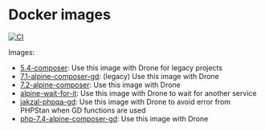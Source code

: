 # Docker images

[![CI](https://github.com/alexislefebvre/docker-images/actions/workflows/push.yaml/badge.svg)](https://github.com/alexislefebvre/docker-images/actions/workflows/push.yaml)

Images:

- [5.4-composer](5.4-composer/): Use this image with Drone for legacy projects
- [7.1-alpine-composer-gd](7.1-alpine-composer-gd): (legacy) Use this image with Drone
- [7.2-alpine-composer](7.2-alpine-composer/): Use this image with Drone
- [alpine-wait-for-it](alpine-wait-for-it/): Use this image with Drone to wait for another service
- [jakzal-phpqa-gd](jakzal-phpqa-gd/): Use this image with Drone to avoid error from PHPStan when GD functions are used
- [php-7.4-alpine-composer-gd](php-7.4-alpine-composer-gd): Use this image with Drone
